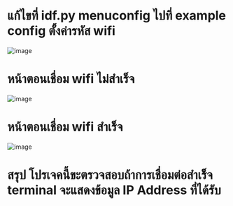 # แก้ไขที่ idf.py menuconfig  ไปที่ example config ตั้งค่ารหัส wifi
![image](https://github.com/user-attachments/assets/ba2f9532-8b0b-4020-99d9-ed223c12a63d)

# หน้าตอนเชื่อม wifi ไม่สำเร็จ
![image](https://github.com/user-attachments/assets/e306e026-d5f4-40d0-92f2-ca08e8c06fe5)

# หน้าตอนเชื่อม wifi สำเร็จ
![image](https://github.com/user-attachments/assets/308d0425-a9fd-48b5-8b23-8a3da842dadf)
# สรุป โปรเจคนี้ขะตรวจสอบถ้าการเชื่อมต่อสำเร็จ terminal จะแสดงข้อมูล IP Address ที่ได้รับ
